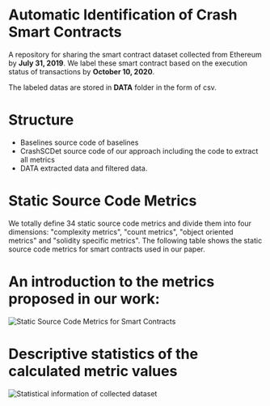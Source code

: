 # Automatic Identification of Crash Smart Contracts


A repository for sharing the smart contract dataset collected from Ethereum by **July 31, 2019**.
We label these smart contract based on the execution status of transactions by **October 10, 2020**.

The labeled datas are stored in **DATA** folder in the form of csv.

# Structure

- Baselines
    source code of baselines
- CrashSCDet
    source code of our approach including the code to extract all metrics
- DATA
    extracted data and filtered data.

# Static Source Code Metrics

We totally define 34 static source code metrics and divide them into four dimensions: "complexity metrics", "count metrics", "object oriented metrics" and "solidity specific metrics". 
The following table shows the static source code metrics for smart contracts used in our paper.

# An introduction to the metrics proposed in our work:
![Static Source Code Metrics for Smart Contracts](metrics.png)


# Descriptive statistics of the calculated metric values


![Statistical information of collected dataset](statistics.png)
